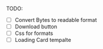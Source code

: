 TODO:

- [ ] Convert Bytes to readable format
- [ ] Download button
- [ ] Css for formats
- [ ] Loading Card tempalte
